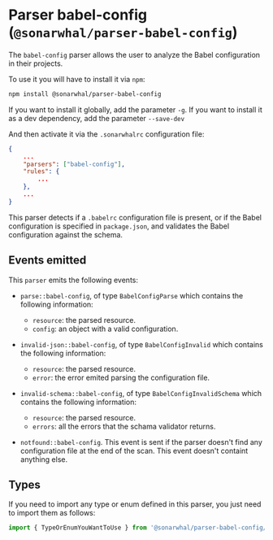 # Parser babel-config (`@sonarwhal/parser-babel-config`)

The `babel-config` parser allows the user to analyze the
Babel configuration in their projects.

To use it you will have to install it via `npm`:

```bash
npm install @sonarwhal/parser-babel-config
```

If you want to install it globally, add the parameter `-g`.
If you want to install it as a dev dependency, add the parameter `--save-dev`

And then activate it via the `.sonarwhalrc` configuration file:

```json
{
    ...
    "parsers": ["babel-config"],
    "rules": {
        ...
    },
    ...
}
```

This parser detects if a `.babelrc` configuration file is present, or if the
Babel configuration is specified in `package.json`, and validates the Babel
configuration against the schema.

## Events emitted

This `parser` emits the following events:

* `parse::babel-config`, of type `BabelConfigParse`
  which contains the following information:

  * `resource`: the parsed resource.
  * `config`: an object with a valid configuration.

* `invalid-json::babel-config`, of type `BabelConfigInvalid`
  which contains the following information:

  * `resource`: the parsed resource.
  * `error`: the error emited parsing the configuration file.

* `invalid-schema::babel-config`, of type `BabelConfigInvalidSchema`
  which contains the following information:

  * `resource`: the parsed resource.
  * `errors`: all the errors that the schama validator returns.

* `notfound::babel-config`. This event is sent if the parser doesn't
  find any configuration file at the end of the scan.
  This event doesn't containt anything else.

## Types

If you need to import any type or enum defined in this parser, you just need to
import them as follows:

```ts
import { TypeOrEnumYouWantToUse } from '@sonarwhal/parser-babel-config/dist/src/types';
```
